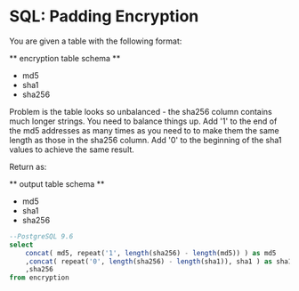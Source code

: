 # SQL: Padding Encryption

You are given a table with the following format:

** encryption table schema **

- md5
- sha1
- sha256

Problem is the table looks so unbalanced - the sha256 column contains much longer strings. You need to balance things up. Add '1' to the end of the md5 addresses as many times as you need to to make them the same length as those in the sha256 column. Add '0' to the beginning of the sha1 values to achieve the same result.

Return as:

** output table schema **

- md5
- sha1
- sha256


```sql
--PostgreSQL 9.6
select
	concat( md5, repeat('1', length(sha256) - length(md5)) ) as md5
	,concat( repeat('0', length(sha256) - length(sha1)), sha1 ) as sha1
	,sha256
from encryption
```
